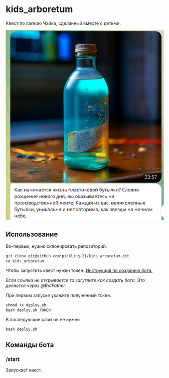 # kids_arboretum

Квест по лагерю Чайка, cделанный вместе с детьми. 

![Картинка квеста](image.png)


## Использование
Во-первых, нужно склонировать репозиторий:

```shell
git clone git@github.com:pickling-21/kids_arboretum.git
cd kids_arboretum
```

Чтобы запустить квест нужен токен. [Инструкция по созданию бота.](https://core.telegram.org/bots#how-do-i-create-a-bot)

_Если ссылка не открывается то загуглите как создать ботa. Это делается через @BotFather_.

При первом запуске укажите полученный токен. 

```shell
chmod +x deploy.sh
bash deploy.sh TOKEN
```

В последующие разы он не нужен
```shell
bash deploy.sh
```

## Команды бота

### /start

Запускает квест.
